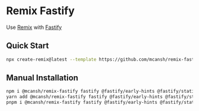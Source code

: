 # Remix Fastify

Use [Remix](https://remix.run) with [Fastify](http://fastify.io)

## Quick Start

```sh
npx create-remix@latest --template https://github.com/mcansh/remix-fastify/tree/main/examples/basic
```

## Manual Installation

```sh
npm i @mcansh/remix-fastify fastify @fastify/early-hints @fastify/static
yarn add @mcansh/remix-fastify fastify @fastify/early-hints @fastify/static
pnpm i @mcansh/remix-fastify fastify @fastify/early-hints @fastify/static
```

